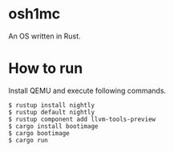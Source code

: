 # osh1mc

An OS written in Rust.

# How to run

Install QEMU and execute following commands.
```
$ rustup install nightly
$ rustup default nightly
$ rustup component add llvm-tools-preview
$ cargo install bootimage
$ cargo bootimage
$ cargo run
```
